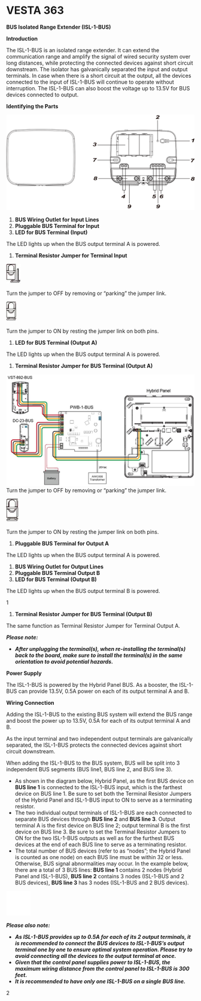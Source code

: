 # VESTA 363

**BUS Isolated Range Extender (ISL-1-BUS)**

**Introduction**

The ISL-1-BUS is an isolated range extender. It can extend the communication range and amplify the signal of wired security system over long distances, while protecting the connected devices against short circuit downstream. The isolator has galvanically separated the input and output terminals. In case when there is a short circuit at the output, all the devices connected to the input of ISL-1-BUS will continue to operate without interruption. The ISL-1-BUS can also boost the voltage up to 13.5V for BUS devices connected to output.

**Identifying the Parts**

![](<.gitbook/assets/0 (10).png>)

1. **BUS Wiring Outlet for Input Lines**
2. **Pluggable BUS Terminal for Input**
3. **LED for BUS Terminal (Input)**

The LED lights up when the BUS output terminal A is powered.

1. **Terminal Resistor Jumper for Terminal Input**

![](<.gitbook/assets/1 (6).jpeg>)

Turn the jumper to OFF by removing or “parking” the jumper link.

![](<.gitbook/assets/2 (5).jpeg>)

Turn the jumper to ON by resting the jumper link on both pins.

1. **LED for BUS Terminal (Output A)**

The LED lights up when the BUS output terminal A is powered.

1. **Terminal Resistor Jumper for BUS Terminal (Output A)**

![](<.gitbook/assets/3 (5).jpeg>) Turn the jumper to OFF by removing or “parking” the jumper link.

![](<.gitbook/assets/4 (5).jpeg>)

Turn the jumper to ON by resting the jumper link on both pins.

1. **Pluggable BUS Terminal for Output A**

The LED lights up when the BUS output terminal A is powered.

1. **BUS Wiring Outlet for Output Lines**
2. **Pluggable BUS Terminal Output B**
3. **LED for BUS Terminal (Output B)**

The LED lights up when the BUS output terminal B is powered.

1

1. **Terminal Resistor Jumper for BUS Terminal (Output B)**

The same function as Terminal Resistor Jumper for Terminal Output A.

_**Please note:**_

* _**After unplugging the terminal(s), when re-installing the terminal(s) back to the board, make sure to install the terminal(s) in the same orientation to avoid potential hazards.**_

**Power Supply**

The ISL-1-BUS is powered by the Hybrid Panel BUS. As a booster, the ISL-1-BUS can provide 13.5V, 0.5A power on each of its output terminal A and B.

**Wiring Connection**

Adding the ISL-1-BUS to the existing BUS system will extend the BUS range and boost the power up to 13.5V, 0.5A for each of its output terminal A and B.

As the input terminal and two independent output terminals are galvanically separated, the ISL-1-BUS protects the connected devices against short circuit downstream.

When adding the ISL-1-BUS to the BUS system, BUS will be split into 3 independent BUS segments (BUS line1, BUS line 2, and BUS line 3).

* As shown in the diagram below, Hybrid Panel, as the first BUS device on **BUS line 1** is connected to the ISL-1-BUS input, which is the farthest device on BUS line 1. Be sure to set both the Terminal Resistor Jumpers of the Hybrid Panel and ISL-1-BUS input to ON to serve as a terminating resistor.
* The two individual output terminals of ISL-1-BUS are each connected to separate BUS devices through **BUS line 2** and **BUS line 3**. Output terminal A is the first device on BUS line 2; output terminal B is the first device on BUS line 3. Be sure to set the Terminal Resistor Jumpers to ON for the two ISL-1-BUS outputs as well as for the furthest BUS devices at the end of each BUS line to serve as a terminating resistor.
* The total number of BUS devices (refer to as “nodes”; the Hybrid Panel is counted as one node) on each BUS line must be within 32 or less. Otherwise, BUS signal abnormalities may occur. In the example below, there are a total of 3 BUS lines: **BUS line 1** contains 2 nodes (Hybrid Panel and ISL-1-BUS), **BUS line 2** contains 3 nodes (ISL-1-BUS and 2 BUS devices), **BUS line 3** has 3 nodes (ISL-1-BUS and 2 BUS devices).

![](<.gitbook/assets/5 (3).jpeg>)

_**Please also note:**_

* _**As ISL-1-BUS provides up to 0.5A for each of its 2 output terminals, it is recommended to connect the BUS devices to ISL-1-BUS’s output terminal one by one to ensure optimal system operation. Please try to avoid connecting all the devices to the output terminal at once.**_
* _**Given that the control panel supplies power to ISL-1-BUS, the maximum wiring distance from the control panel to ISL-1-BUS is 300 feet.**_
* _**It is recommended to have only one ISL-1-BUS on a single BUS line.**_

2
